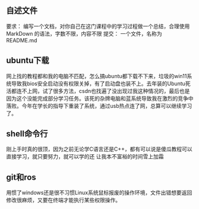 ## 自述文件

要求： 编写一个文档，对你自己在这门课程中的学习过程做一个总结，合理使用 MarkDown 的语法，字数不限，内容不限
提交： 一个文件，名称为 README.md

## ubuntu下载

网上找的教程都和我的电脑不匹配，怎么搞ubuntu都下载不下来，垃圾的win11系统导致我bios安全启动没有权限关掉，有了启动盘也装不上。去年装的Ubuntu死活都连不上网，试了很多方法，csdn也找遍了没出现过我这种情况的，最后也是因为这个没能完成部分学习任务。该死的杂牌电脑和蓝系统导致我在激烈的竞争中落败。今年在学长的指导下重装了系统，通过usb热点连了网，总算可以继续学习了。

## shell命令行

刚上手时真的很顶，因为之前无论学C语言还是C++，都有可以说是傻瓜教程可以直接学习，就只要努力，就可以学的还
让我本不富裕的时间雪上加霜

## git和ros

用惯了windows还是很不习惯Linux系统鼠标报废的操作环境，文件出错想要返回修改很麻烦，又要在终端才能执行某些权限操作。

